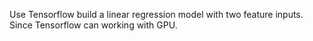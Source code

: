 Use Tensorflow build a linear regression model with two feature inputs.
Since Tensorflow can working with GPU.